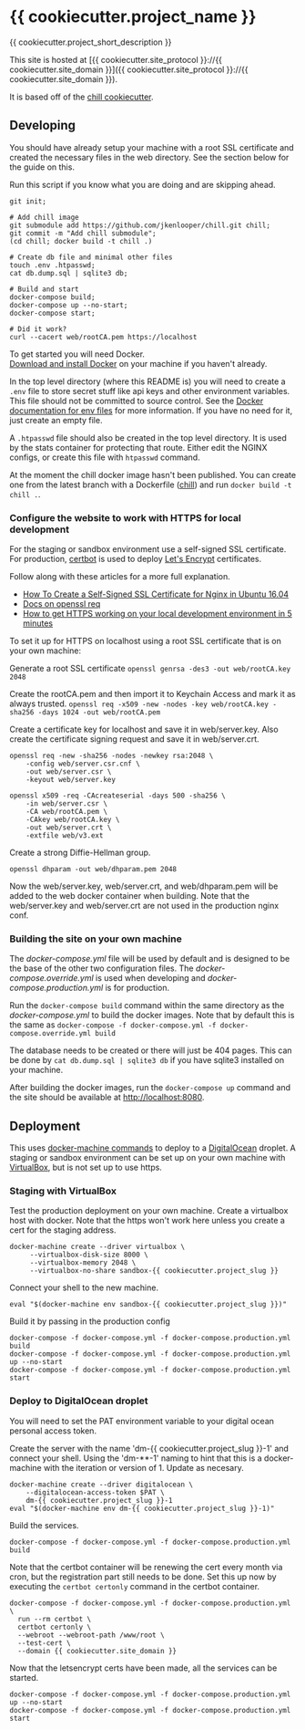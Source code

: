 # {{ cookiecutter.project_name }}

{{ cookiecutter.project_short_description }}

This site is hosted at [{{ cookiecutter.site_protocol }}://{{ cookiecutter.site_domain }}]({{ cookiecutter.site_protocol }}://{{ cookiecutter.site_domain }}).

It is based off of the [chill cookiecutter](https://github.com/jkenlooper/cookiecutter-chill).

## Developing

You should have already setup your machine with a root SSL certificate and
created the necessary files in the web directory. See the section below for the
guide on this.

Run this script if you know what you are doing and are skipping ahead.  
```
git init;

# Add chill image
git submodule add https://github.com/jkenlooper/chill.git chill;
git commit -m "Add chill submodule";
(cd chill; docker build -t chill .)

# Create db file and minimal other files
touch .env .htpasswd;
cat db.dump.sql | sqlite3 db;

# Build and start
docker-compose build;
docker-compose up --no-start;
docker-compose start;

# Did it work?
curl --cacert web/rootCA.pem https://localhost
```

To get started you will need Docker.  
[Download and install Docker](https://www.docker.com/community-edition#/download)
on your machine if you haven't already.

In the top level directory (where this README is) you will need to create
a `.env` file to store secret stuff like api keys and other environment
variables.  This file should not be committed to source control. See the 
[Docker documentation for env files](https://docs.docker.com/compose/env-file/)
for more information. If you have no need for it, just create an empty file.

A `.htpasswd` file should also be created in the top level directory.  It is
used by the stats container for protecting that route.  Either edit the NGINX
configs, or create this file with `htpasswd` command.

At the moment the chill docker image hasn't been published.  You can create one from the
latest branch with a Dockerfile ([chill](https://github.com/jkenlooper/chill))
and run `docker build -t chill .`.

### Configure the website to work with HTTPS for local development

For the staging or sandbox environment use a self-signed SSL certificate.  For production, [certbot](https://certbot.eff.org/) is used to
deploy [Let's Encrypt](https://letsencrypt.org/) certificates.

Follow along with these articles for a more full explanation.

- [How To Create a Self-Signed SSL Certificate for Nginx in Ubuntu 16.04](https://www.digitalocean.com/community/tutorials/how-to-create-a-self-signed-ssl-certificate-for-nginx-in-ubuntu-16-04)
- [Docs on openssl req](https://www.openssl.org/docs/manmaster/man1/req.html)
- [How to get HTTPS working on your local development environment in 5 minutes](https://medium.freecodecamp.org/how-to-get-https-working-on-your-local-development-environment-in-5-minutes-7af615770eec)

To set it up for HTTPS on localhost using a root SSL certificate that is on your own machine:

Generate a root SSL certificate
`openssl genrsa -des3 -out web/rootCA.key 2048`

Create the rootCA.pem and then import it to Keychain Access and mark it as always trusted.
`openssl req -x509 -new -nodes -key web/rootCA.key -sha256 -days 1024 -out web/rootCA.pem`

Create a certificate key for localhost and save it in web/server.key. Also
create the certificate signing request and save it in web/server.crt.

```
openssl req -new -sha256 -nodes -newkey rsa:2048 \
	-config web/server.csr.cnf \
	-out web/server.csr \
	-keyout web/server.key

openssl x509 -req -CAcreateserial -days 500 -sha256 \
	-in web/server.csr \
	-CA web/rootCA.pem \
	-CAkey web/rootCA.key \
	-out web/server.crt \
	-extfile web/v3.ext
```

Create a strong Diffie-Hellman group.

```
openssl dhparam -out web/dhparam.pem 2048
```

Now the web/server.key, web/server.crt, and web/dhparam.pem will be added to
the web docker container when building. Note that the web/server.key and
web/server.crt are not used in the production nginx conf.

### Building the site on your own machine

The _docker-compose.yml_ file will be used by default and is designed to be the
base of the other two configuration files.  The _docker-compose.override.yml_
is used when developing and _docker-compose.production.yml_ is for production.

Run the `docker-compose build` command within the same directory as the
_docker-compose.yml_ to build the docker images.  Note that by default this is
the same as 
`docker-compose -f docker-compose.yml -f docker-compose.override.yml build`

The database needs to be created or there will just be 404 pages.  This can be
done by `cat db.dump.sql | sqlite3 db` if you have sqlite3 installed on your
machine.

After building the docker images, run the `docker-compose up` command and the
site should be available at [http://localhost:8080](http://localhost:8080).

## Deployment

This uses [docker-machine commands](https://docs.docker.com/machine/overview/)
to deploy to a [DigitalOcean](https://www.digitalocean.com/) droplet.
A staging or sandbox environment can be set up on your own machine with
[VirtualBox](https://www.virtualbox.org/), but is not set up to use https.  

### Staging with VirtualBox

Test the production deployment on your own machine. Create a virtualbox
host with docker. Note that the https won't work here unless you create a cert
for the staging address.

```
docker-machine create --driver virtualbox \
	 --virtualbox-disk-size 8000 \
	 --virtualbox-memory 2048 \
	 --virtualbox-no-share sandbox-{{ cookiecutter.project_slug }}
```

Connect your shell to the new machine.

```
eval "$(docker-machine env sandbox-{{ cookiecutter.project_slug }})"
```

Build it by passing in the production config

```
docker-compose -f docker-compose.yml -f docker-compose.production.yml build
docker-compose -f docker-compose.yml -f docker-compose.production.yml up --no-start
docker-compose -f docker-compose.yml -f docker-compose.production.yml start
```

### Deploy to DigitalOcean droplet

You will need to set the PAT environment variable to your digital ocean
personal access token.  

Create the server with the name 'dm-{{ cookiecutter.project_slug }}-1' and
connect your shell.  Using the 'dm-**-1' naming to hint that this is a
docker-machine with the iteration or version of 1.  Update as necesary.

```
docker-machine create --driver digitalocean \
	--digitalocean-access-token $PAT \
	dm-{{ cookiecutter.project_slug }}-1
eval "$(docker-machine env dm-{{ cookiecutter.project_slug }}-1)"
```

Build the services.

```
docker-compose -f docker-compose.yml -f docker-compose.production.yml build
```

Note that the certbot container will be renewing the cert every month via cron,
but the registration part still needs to be done.  Set this up now by executing
the `certbot certonly` command in the certbot container.

```
docker-compose -f docker-compose.yml -f docker-compose.production.yml \
  run --rm certbot \
  certbot certonly \
  --webroot --webroot-path /www/root \
  --test-cert \
  --domain {{ cookiecutter.site_domain }}
```

Now that the letsencrypt certs have been made, all the services can be started.

```
docker-compose -f docker-compose.yml -f docker-compose.production.yml up --no-start
docker-compose -f docker-compose.yml -f docker-compose.production.yml start
```
